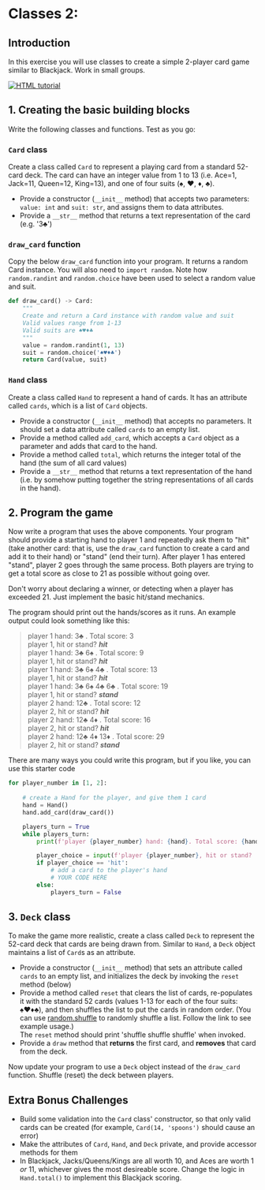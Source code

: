 # Classes 2: 

## Introduction
In this exercise you will use classes to create a simple 2-player card game similar to Blackjack. Work in small groups.

<a href="https://upload.wikimedia.org/wikipedia/commons/thumb/8/8d/Hand_holding_playing_cards-4530227761.jpg/320px-Hand_holding_playing_cards-4530227761.jpg"><img src="https://upload.wikimedia.org/wikipedia/commons/thumb/8/8d/Hand_holding_playing_cards-4530227761.jpg/320px-Hand_holding_playing_cards-4530227761.jpg" alt="HTML tutorial"></a>

## 1. Creating the basic building blocks
Write the following classes and functions. Test as you go:

### `Card` class
Create a class called `Card` to represent a playing card from a standard 52-card deck. The card can have an integer value from 1 to 13 (i.e. Ace=1, Jack=11, Queen=12, King=13), and one of four suits (♠, ♥, ♦, ♣).
- Provide a constructor (`__init__` method) that accepts two parameters: `value: int` and `suit: str`, and assigns them to data attributes.
- Provide a `__str__` method that returns a text representation of the card (e.g. '3♣')

### `draw_card` function
Copy the below `draw_card` function into your program. It returns a random Card instance. You will also need to `import random`. Note how `random.randint` and `random.choice` have been used to select a random value and suit.
```python
def draw_card() -> Card:
    """
    Create and return a Card instance with random value and suit
    Valid values range from 1-13
    Valid suits are ♠♥♦♣
    """
    value = random.randint(1, 13)
    suit = random.choice('♠♥♦♣')
    return Card(value, suit)
```

### `Hand` class
Create a class called `Hand` to represent a hand of cards. It has an attribute called `cards`, which is a list of `Card` objects.
- Provide a constructor (`__init__` method) that accepts no parameters. It should set a data attribute called `cards` to an empty list.
- Provide a method called `add_card`, which accepts a `Card` object as a parameter and adds that card to the hand.
- Provide a method called `total`, which returns the integer total of the hand (the sum of all card values)
- Provide a `__str__` method that returns a text representation of the hand (i.e. by somehow putting together the string representations of all cards in the hand).

## 2. Program the game
Now write a program that uses the above components. Your program should provide a starting hand to player 1 and repeatedly ask them to "hit" (take another card: that is, use the `draw_card` function to create a card and add it to their hand) or "stand" (end their turn). After player 1 has entered "stand", player 2 goes through the same process. Both players are trying to get a total score as close to 21 as possible without going over.

Don't worry about declaring a winner, or detecting when a player has exceeded 21. Just implement the basic hit/stand mechanics.

The program should print out the hands/scores as it runs. An example output could look something like this:

>player 1 hand: 3♣ . Total score: 3  
player 1, hit or stand? ***hit***  
player 1 hand: 3♣ 6♠ . Total score: 9  
player 1, hit or stand? ***hit***  
player 1 hand: 3♣ 6♠ 4♣ . Total score: 13  
player 1, hit or stand? ***hit***  
player 1 hand: 3♣ 6♠ 4♣ 6♣ . Total score: 19  
player 1, hit or stand? ***stand***  
player 2 hand: 12♣ . Total score: 12  
player 2, hit or stand? ***hit***  
player 2 hand: 12♣ 4♦ . Total score: 16  
player 2, hit or stand? ***hit***  
player 2 hand: 12♣ 4♦ 13♦ . Total score: 29  
player 2, hit or stand? ***stand***  

There are many ways you could write this program, but if you like, you can use this starter code
```python
for player_number in [1, 2]:
    
    # create a Hand for the player, and give them 1 card
    hand = Hand()
    hand.add_card(draw_card())

    players_turn = True
    while players_turn:
        print(f'player {player_number} hand: {hand}. Total score: {hand.total()}')

        player_choice = input(f'player {player_number}, hit or stand? ')
        if player_choice == 'hit':
            # add a card to the player's hand
            # YOUR CODE HERE
        else:
            players_turn = False
```

## 3. `Deck` class
To make the game more realistic, create a class called `Deck` to represent the 52-card deck that cards are being drawn from. Similar to `Hand`, a `Deck` object maintains a list of `Card`s as an attribute.
- Provide a constructor (`__init__` method) that sets an attribute called `cards` to an empty list, and initializes the deck by invoking the `reset` method (below)
- Provide a method called `reset` that clears the list of cards, re-populates it with the standard 52 cards (values 1-13 for each of the four suits: ♠♥♦♣), and then shuffles the list to put the cards in random order. (You can use [random.shuffle](https://www.w3schools.com/python/ref_random_shuffle.asp) to randomly shuffle a list.  Follow the link to see example usage.)  
The `reset` method should print 'shuffle shuffle shuffle' when invoked.
- Provide a `draw` method that **returns** the first card, and **removes** that card from the deck.

Now update your program to use a `Deck` object instead of the `draw_card` function. Shuffle (reset) the deck between players.


## Extra Bonus Challenges
- Build some validation into the `Card` class' constructor, so that only valid cards can be created (for example, `Card(14, 'spoons')` should cause an error)
- Make the attributes of `Card`, `Hand`, and `Deck` private, and provide accessor methods for them
- In Blackjack, Jacks/Queens/Kings are all worth 10, and Aces are worth 1 *or* 11, whichever gives the most desireable score. Change the logic in `Hand.total()` to implement this Blackjack scoring.
